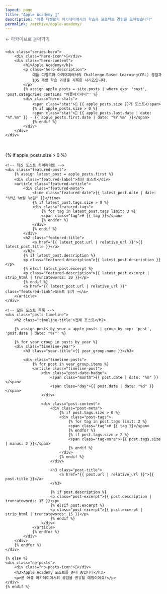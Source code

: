 ```yaml
---
layout: page
title: "Apple Academy 🍎"
description: "애플 디벨로퍼 아카데미에서의 학습과 프로젝트 경험을 모아봤습니다"
permalink: /archive/apple-academy/
---
```


<div class="series-detail-header">
    <div class="back-navigation">
        <a href="/archive/" class="back-btn">← 아카이브로 돌아가기</a>
    </div>
    
    <div class="series-hero">
        <div class="hero-icon">🍎</div>
        <div class="hero-content">
            <h1>Apple Academy</h1>
            <p class="hero-description">
                애플 디벨로퍼 아카데미에서의 Challenge-Based Learning(CBL) 경험과 
                iOS 개발 학습 과정을 기록한 시리즈입니다.
            </p>
            {% assign apple_posts = site.posts | where_exp: 'post', 'post.categories contains "애플아카데미"' %}
            <div class="hero-stats">
                <span class="stat">📝 {{ apple_posts.size }}개 포스트</span>
                {% if apple_posts.size > 0 %}
                <span class="stat">📅 {{ apple_posts.last.date | date: "%Y.%m" }} - {{ apple_posts.first.date | date: "%Y.%m" }}</span>
                {% endif %}
            </div>
        </div>
    </div>
</div>

<div class="series-detail-content">
    {% if apple_posts.size > 0 %}
    
    <!-- 최신 포스트 하이라이트 -->
    <div class="featured-post">
        {% assign latest_post = apple_posts.first %}
        <div class="featured-label">최신 포스트</div>
        <article class="featured-article">
            <div class="featured-meta">
                <time class="featured-date">{{ latest_post.date | date: "%Y년 %m월 %d일" }}</time>
                {% if latest_post.tags.size > 0 %}
                <div class="featured-tags">
                    {% for tag in latest_post.tags limit: 3 %}
                    <span class="tag"># {{ tag }}</span>
                    {% endfor %}
                </div>
                {% endif %}
            </div>
            <h2 class="featured-title">
                <a href="{{ latest_post.url | relative_url }}">{{ latest_post.title }}</a>
            </h2>
            {% if latest_post.description %}
            <p class="featured-description">{{ latest_post.description }}</p>
            {% elsif latest_post.excerpt %}
            <p class="featured-description">{{ latest_post.excerpt | strip_html | truncatewords: 30 }}</p>
            {% endif %}
            <a href="{{ latest_post.url | relative_url }}" class="featured-link">포스트 읽기 →</a>
        </article>
    </div>
    
    <!-- 모든 포스트 목록 -->
    <div class="posts-timeline">
        <h2 class="timeline-title">전체 포스트</h2>
        
        {% assign posts_by_year = apple_posts | group_by_exp: 'post', 'post.date | date: "%Y"' %}
        
        {% for year_group in posts_by_year %}
        <div class="timeline-year">
            <h3 class="year-title">{{ year_group.name }}</h3>
            
            <div class="timeline-posts">
                {% for post in year_group.items %}
                <article class="timeline-post">
                    <div class="post-date-badge">
                        <span class="month">{{ post.date | date: "%m" }}</span>
                        <span class="day">{{ post.date | date: "%d" }}</span>
                    </div>
                    
                    <div class="post-content">
                        <div class="post-meta">
                            {% if post.tags.size > 0 %}
                            <div class="post-tags">
                                {% for tag in post.tags limit: 2 %}
                                <span class="tag"># {{ tag }}</span>
                                {% endfor %}
                                {% if post.tags.size > 2 %}
                                <span class="tag-more">+{{ post.tags.size | minus: 2 }}</span>
                                {% endif %}
                            </div>
                            {% endif %}
                        </div>
                        
                        <h3 class="post-title">
                            <a href="{{ post.url | relative_url }}">{{ post.title }}</a>
                        </h3>
                        
                        {% if post.description %}
                        <p class="post-excerpt">{{ post.description | truncatewords: 15 }}</p>
                        {% elsif post.excerpt %}
                        <p class="post-excerpt">{{ post.excerpt | strip_html | truncatewords: 15 }}</p>
                        {% endif %}
                    </div>
                </article>
                {% endfor %}
            </div>
        </div>
        {% endfor %}
    </div>
    
    {% else %}
    <div class="no-posts">
        <div class="no-posts-icon">📝</div>
        <h3>Apple Academy 포스트를 준비 중입니다</h3>
        <p>곧 애플 아카데미에서의 경험을 공유할 예정이에요!</p>
    </div>
    {% endif %}
</div>

<style>
.series-detail-header {
    margin-bottom: 3rem;
}

.back-navigation {
    margin-bottom: 1.5rem;
}

.back-btn {
    display: inline-flex;
    align-items: center;
    color: #6c757d;
    text-decoration: none;
    font-size: 0.9rem;
    transition: color 0.3s ease;
}

.back-btn:hover {
    color: #007bff;
}

.series-hero {
    display: flex;
    align-items: center;
    gap: 2rem;
    padding: 2.5rem;
    background: linear-gradient(135deg, #667eea 0%, #764ba2 100%);
    color: white;
    border-radius: 16px;
    padding-left: 4rem;
    padding-right: 4rem;
}

.hero-icon {
    font-size: 4rem;
    min-width: 80px;
}

.hero-content h1 {
    font-size: 2.5rem;
    margin: 0 0 1rem 0;
    font-weight: 700;
}

.hero-description {
    font-size: 1.1rem;
    line-height: 1.6;
    margin: 0 0 1.5rem 0;
    opacity: 0.95;
}

.hero-stats {
    display: flex;
    gap: 1.5rem;
    font-size: 0.95rem;
    opacity: 0.9;
}

.stat {
    display: flex;
    align-items: center;
    gap: 0.3rem;
}

.series-detail-content {
    max-width: 800px;
    margin: 0 auto;
}

.featured-post {
    margin-bottom: 3rem;
    padding: 2rem;
    background: linear-gradient(135deg, #f8f9fa 0%, #e9ecef 100%);
    border-radius: 12px;
    border-left: 4px solid #007bff;
}

.featured-label {
    color: #007bff;
    font-size: 0.8rem;
    font-weight: 600;
    text-transform: uppercase;
    letter-spacing: 0.5px;
    margin-bottom: 1rem;
}

.featured-meta {
    display: flex;
    justify-content: space-between;
    align-items: center;
    margin-bottom: 1rem;
}

.featured-date {
    color: #6c757d;
    font-size: 0.9rem;
    font-weight: 500;
}

.featured-tags {
    display: flex;
    gap: 0.5rem;
}

.featured-tags .tag {
    background: rgba(0, 123, 255, 0.1);
    color: #007bff;
    padding: 0.2rem 0.5rem;
    border-radius: 8px;
    font-size: 0.75rem;
    font-weight: 500;
}

.featured-title {
    margin: 0 0 1rem 0;
    font-size: 1.8rem;
    line-height: 1.3;
}

.featured-title a {
    color: #343a40;
    text-decoration: none;
    transition: color 0.3s ease;
}

.featured-title a:hover {
    color: #007bff;
}

.featured-description {
    color: #495057;
    line-height: 1.6;
    margin: 0 0 1.5rem 0;
}

.featured-link {
    color: #007bff;
    text-decoration: none;
    font-weight: 600;
    transition: color 0.3s ease;
}

.featured-link:hover {
    color: #0056b3;
}

.posts-timeline {
    margin-top: 2rem;
}

.timeline-title {
    font-size: 1.5rem;
    color: #343a40;
    margin-bottom: 2rem;
    padding-bottom: 0.5rem;
    border-bottom: 2px solid #e9ecef;
}

.timeline-year {
    margin-bottom: 2.5rem;
}

.year-title {
    font-size: 1.2rem;
    color: #495057;
    margin-bottom: 1.5rem;
    font-weight: 600;
}

.timeline-posts {
    display: flex;
    flex-direction: column;
}

.timeline-post {
    display: flex;
    gap: 1rem;
    padding: 1rem;
    background: white;
    border-radius: 10px;
    box-shadow: 0 1px 6px rgba(0,0,0,0.06);
    border: 1px solid #e9ecef;
    transition: all 0.3s ease;
}

.timeline-post:hover {
    transform: translateY(-2px);
    box-shadow: 0 3px 15px rgba(0,0,0,0.1);
}

.post-date-badge {
    min-width: 50px;
    height: 50px;
    background: #007bff;
    color: white;
    border-radius: 10px;
    display: flex;
    flex-direction: column;
    align-items: center;
    justify-content: center;
    font-weight: 600;
}

.post-date-badge .month {
    font-size: 0.65rem;
    opacity: 0.8;
}

.post-date-badge .day {
    font-size: 1rem;
}

.post-content {
    flex: 1;
}

.post-meta {
    margin-bottom: 0.8rem;
}

.post-tags {
    display: flex;
    gap: 0.5rem;
    flex-wrap: wrap;
}

.post-tags .tag {
    background: #e9ecef;
    color: #495057;
    padding: 0.15rem 0.4rem;
    border-radius: 6px;
    font-size: 0.7rem;
    font-weight: 500;
}

.tag-more {
    background: #dee2e6;
    color: #6c757d;
    padding: 0.15rem 0.4rem;
    border-radius: 6px;
    font-size: 0.7rem;
}

.post-title {
    margin: 0 0 0.6rem 0;
    font-size: 1.1rem;
    line-height: 1.3;
    font-weight: 600;
}

.post-title a {
    color: #343a40;
    text-decoration: none;
    transition: color 0.3s ease;
}

.post-title a:hover {
    color: #007bff;
}

.post-excerpt {
    color: #6c757d;
    line-height: 1.4;
    margin: 0 0 0.8rem 0;
    font-size: 0.9rem;
}

.read-more {
    color: #007bff;
    text-decoration: none;
    font-weight: 500;
    font-size: 0.9rem;
    transition: color 0.3s ease;
}

.read-more:hover {
    color: #0056b3;
}

.no-posts {
    text-align: center;
    padding: 4rem 2rem;
    color: #6c757d;
}

.no-posts-icon {
    font-size: 4rem;
    margin-bottom: 1rem;
}

.no-posts h3 {
    margin-bottom: 1rem;
    color: #495057;
}

@media (max-width: 768px) {
    .series-hero {
        flex-direction: column;
        text-align: center;
        gap: 1rem;
        margin-left: -1rem;
        margin-right: -1rem;
        padding-left: 2rem;
        padding-right: 2rem;
    }
    
    .hero-icon {
        font-size: 3rem;
    }
    
    .hero-content h1 {
        font-size: 2rem;
    }
    
    .hero-stats {
        flex-direction: column;
        gap: 0.5rem;
    }
    
    .timeline-post {
        flex-direction: column;
        gap: 0.8rem;
        padding: 0.8rem;
    }
    
    .post-date-badge {
        align-self: flex-start;
        min-width: 45px;
        height: 45px;
    }
    
    .post-date-badge .day {
        font-size: 0.9rem;
    }
    
    .post-date-badge .month {
        font-size: 0.6rem;
    }
    
    .post-title {
        font-size: 1rem;
        margin: 0 0 0.5rem 0;
    }
    
    .post-excerpt {
        font-size: 0.85rem;
        margin: 0 0 0.6rem 0;
    }
    
    .featured-meta {
        flex-direction: column;
        align-items: flex-start;
        gap: 0.5rem;
    }
}
</style>

